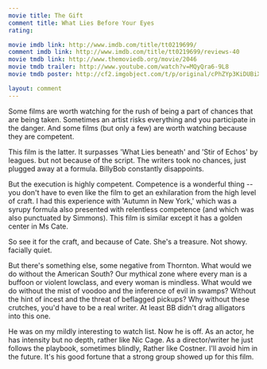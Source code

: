 ```yaml
---
movie title: The Gift
comment title: What Lies Before Your Eyes
rating: 

movie imdb link: http://www.imdb.com/title/tt0219699/
comment imdb link: http://www.imdb.com/title/tt0219699/reviews-40
movie tmdb link: http://www.themoviedb.org/movie/2046
movie tmdb trailer: http://www.youtube.com/watch?v=MQyQra6-9L8
movie tmdb poster: http://cf2.imgobject.com/t/p/original/cPhZYp3KiDUBiXzip1NkVjB84iK.jpg

layout: comment
---
```


Some films are worth watching for the rush of being a part of chances that are being taken. Sometimes an artist risks everything and you participate in the danger. And some films (but only a few) are worth watching because they are competent.

This film is the latter. It surpasses 'What Lies beneath' and 'Stir of Echos' by leagues. but not because of the script. The writers took no chances, just plugged away at a formula. BillyBob constantly disappoints.

But the execution is highly competent. Competence is a wonderful thing -- you don't have to even like the film to get an exhilaration from the high level of craft. I had this experience with 'Autumn in New York,' which was a syrupy formula also presented with relentless competence (and which was also punctuated by Simmons). This film is similar except it has a golden center in Ms Cate.

So see it for the craft, and because of Cate. She's a treasure. Not showy. facially quiet.

But there's something else, some negative from Thornton. What would we do without the American South? Our mythical zone where every man is a buffoon or violent lowclass, and every woman is mindless. What would we do without the mist of voodoo and the inference of evil in swamps? Without the hint of incest and the threat of beflagged pickups? Why without these crutches, you'd have to be a real writer. At least BB didn't drag alligators into this one.

He was on my mildly interesting to watch list. Now he is off. As an actor, he has intensity but no depth, rather like Nic Cage. As a director/writer he just follows the playbook, sometimes blindly, Rather like Costner. I'll avoid him in the future. It's his good fortune that a strong group showed up for this film.